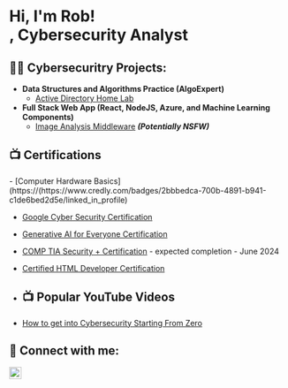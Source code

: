 <h1>Hi, I'm Rob! <br/><a href="https:github.com/cyberfocused"></a>, <a href'"https://www.liknedin.com/in/rob-hartman-cyberfocused/><b>Cybersecurity Analyst</a></b> </h1>

<h2>👨‍💻 Cybersecuritry Projects:</h2>

- <b>Data Structures and Algorithms Practice (AlgoExpert)</b>
  - [Active Directory Home Lab](https://github.com/joshmadakor1/Algorithms-Practice)
- <b>Full Stack Web App (React, NodeJS, Azure, and Machine Learning Components)</b>
  - [Image Analysis Middleware](https://github.com/joshmadakor1/4chan-Image-Analysis-Middleware-C964) <b><i>(Potentially NSFW)</b></i>

<h2>📺 Certifications</h2>
- [Computer Hardware Basics](https://(https://www.credly.com/badges/2bbbedca-700b-4891-b941-c1de6bed2d5e/linked_in_profile)

- [Google Cyber Security Certification](https://www.coursera.org/account/accomplishments/specialization/E7X5XJX6KWNW)
- [Generative AI for Everyone Certification](https://www.coursera.org/account/accomplishments/verify/DUD7H7PKWLM3)

- [COMP TIA Security + Certification](https://www.comptia.org) - expected completion - June 2024

- [Certified HTML Developer Certification](https://https://verify.w3schools.com/1N7G9BGPIC)
- <h2>📺 Popular YouTube Videos</h2>

- [How to get into Cybersecurity Starting From Zero](https://www.youtube.com/watch?v=a83ASGn_V_s)


<h2> 🤳 Connect with me:</h2>


[<img align="left" alt="rob-hartman-cyberfocused | LinkedIn" width="22px" src="https://cdn.jsdelivr.net/npm/simple-icons@v3/icons/linkedin.svg" />][linkedin]



[linkedin]: https://linkedin.com/in/rob-hartman-cyberfocused

<!--
**cyberfocused/cyberfocused** is a ✨ _special_ ✨ repository because its `README.md` (this file) appears on your GitHub profile.


